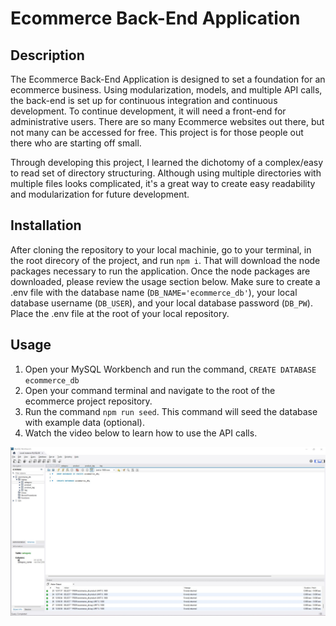 # Ecommerce Back-End Application

## Description
The Ecommerce Back-End Application is designed to set a foundation for an ecommerce business. Using modularization, models, and multiple API calls, the back-end is set up for continuous integration and continuous development. To continue development, it will need a front-end for administrative users. There are so many Ecommerce websites out there, but not many can be accessed for free. This project is for those people out there who are starting off small. 

Through developing this project, I learned the dichotomy of a complex/easy to read set of directory structuring. Although using multiple directories with multiple files looks complicated, it's a great way to create easy readability and modularization for future development. 

## Installation
After cloning the repository to your local machinie, go to your terminal, in the root direcory of the project, and run `npm i`. That will download the node packages necessary to run the application. Once the node packages are downloaded, please review the usage section below. Make sure to create a .env file with the database name (`DB_NAME='ecommerce_db'`), your local database username (`DB_USER`), and your local database password (`DB_PW`). Place the .env file at the root of your local repository.

## Usage
1. Open your MySQL Workbench and run the command, `CREATE DATABASE ecommerce_db`
2. Open your command terminal and navigate to the root of the ecommerce project repository. 
3. Run the command `npm run seed`. This command will seed the database with example data (optional).
4. Watch the video below to learn how to use the API calls. 

[![start here](./assets/images/start.jpg)](https://drive.google.com/file/d/1kEZ-22KISPGwjI1lyblqIkCIjhK__4a8/view)